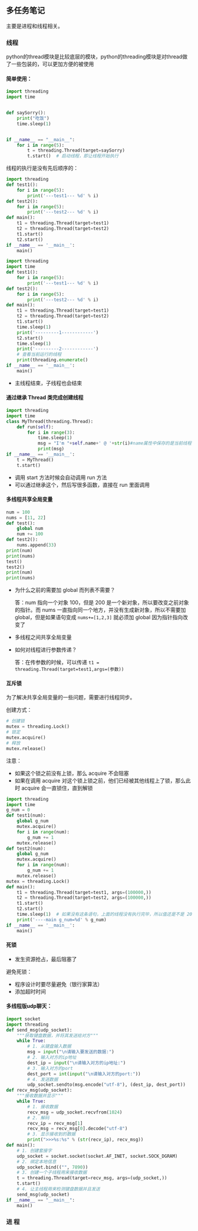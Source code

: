 ## 多任务笔记

主要是进程和线程相关。

### 线程

python的thread模块是比较底层的模块，python的threading模块是对thread做了一些包装的，可以更加方便的被使用

#### 简单使用：

```python
import threading
import time


def saySorry():
    print("吃饭")
    time.sleep(1)


if __name__ == "__main__":
    for i in range(5):
        t = threading.Thread(target=saySorry)
        t.start()  # 启动线程，即让线程开始执行

```

线程的执行是没有先后顺序的：

```python
import threading
def test1():
    for i in range(5):
        print('---test1--- %d' % i)
def test2():
    for i in range(5):
        print('---test2--- %d' % i)
def main():
    t1 = threading.Thread(target=test1)
    t2 = threading.Thread(target=test2)
    t1.start()
    t2.start()
if __name__ == '__main__':
    main()
```

```python
import threading
import time
def test1():
    for i in range(5):
        print('---test1--- %d' % i)
def test2():
    for i in range(5):
        print('---test2--- %d' % i)
def main():
    t1 = threading.Thread(target=test1)
    t2 = threading.Thread(target=test2)
    t1.start()
    time.sleep(1)
    print('---------1------------')
    t2.start()
    time.sleep(1)
    print('---------2------------')
    # 查看当前运行的线程
    print(threading.enumerate()
if __name__ == '__main__':
    main()
```

- 主线程结束，子线程也会结束

#### 通过继承 Thread 类完成创建线程

```python
import threading
import time
class MyThread(threading.Thread):
    def run(self):
        for i in range(3):
            time.sleep(1)
            msg = "I'm "+self.name+' @ '+str(i)#name属性中保存的是当前线程的名字
            print(msg)
if __name__ == '__main__':
    t = MyThread()
    t.start()
```

- 调用 start 方法时候会自动调用 run 方法
- 可以通过继承这个，然后写很多函数，直接在 run 里面调用

#### 多线程共享全局变量

```python
num = 100
nums = [11, 22]
def test():
    global num
    num += 100
def test2():
    nums.append(33)
print(num)
print(nums)
test()
test2()
print(num)
print(nums)
```

- 为什么之前的需要加 global 而列表不需要？

  答：num 指向一个对象 100，但是 200 是一个新对象，所以要改变之前对象的指针。而 nums 一直指向同一个地方，并没有生成新对象，所以不需要加 global，但是如果语句变成  `nums+=[1,2,3]` 就必须加 global 因为指针指向改变了

- 多线程之间共享全局变量

- 如何对线程进行参数传递？

  答：在传参数的时候，可以传递 `t1 = threading.Thread(target=test1,args=(参数))`

#### 互斥锁

为了解决共享全局变量的一些问题，需要进行线程同步。

创建方式：

```python
# 创建锁
mutex = threading.Lock()
# 锁定
mutex.acquire()
# 释放
mutex.release()
```

注意：

- 如果这个锁之前没有上锁，那么 acquire 不会阻塞
- 如果在调用 acquire 对这个锁上锁之前，他们已经被其他线程上了锁，那么此时  acquire 会一直锁住，直到解锁

```python
import threading
import time
g_num = 0
def test1(num):
    global g_num
    mutex.acquire()
    for i in range(num):
        g_num += 1
    mutex.release()
def test2(num):
    global g_num
    mutex.acquire()
    for i in range(num):
        g_num += 1
    mutex.release()
mutex = threading.Lock()
def main():
    t1 = threading.Thread(target=test1, args=(100000,))
    t2 = threading.Thread(target=test2, args=(100000,))
    t1.start()
    t2.start()
    time.sleep(1)  # 如果没有这条语句，上面的线程没有执行完毕，所以值还是不是 200000
    print('----main g_num=%d' % g_num)
if __name__ == '__main__':
    main()
```

#### 死锁

- 发生资源抢占，最后阻塞了

避免死锁：

- 程序设计时要尽量避免（银行家算法）
- 添加超时时间

#### 多线程版udp聊天：

```python
import socket
import threading
def send_msg(udp_socket):
    """获取键盘数据，并将其发送给对方"""
    while True:
        # 1. 从键盘输入数据
        msg = input("\n请输入要发送的数据:")
        # 2. 输入对方的ip地址
        dest_ip = input("\n请输入对方的ip地址:")
        # 3. 输入对方的port
        dest_port = int(input("\n请输入对方的port:"))
        # 4. 发送数据
        udp_socket.sendto(msg.encode("utf-8"), (dest_ip, dest_port))
def recv_msg(udp_socket):
    """接收数据并显示"""
    while True:
        # 1. 接收数据
        recv_msg = udp_socket.recvfrom(1024)
        # 2. 解码
        recv_ip = recv_msg[1]
        recv_msg = recv_msg[0].decode("utf-8")
        # 3. 显示接收到的数据
        print(">>>%s:%s" % (str(recv_ip), recv_msg))
def main():
    # 1. 创建套接字
    udp_socket = socket.socket(socket.AF_INET, socket.SOCK_DGRAM)
    # 2. 绑定本地信息
    udp_socket.bind(("", 7890))
    # 3. 创建一个子线程用来接收数据
    t = threading.Thread(target=recv_msg, args=(udp_socket,))
    t.start()
    # 4. 让主线程用来检测键盘数据并且发送
    send_msg(udp_socket)
if __name__ == "__main__":
    main()
```

### 进 程